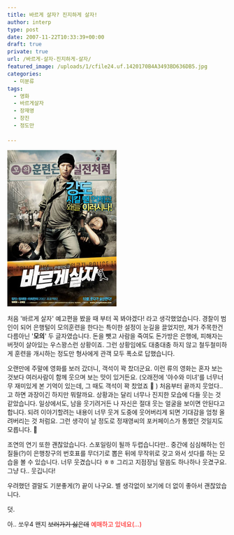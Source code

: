 ```yaml
---
title: 바르게 살자? 진지하게 살자!
author: interp
type: post
date: 2007-11-22T10:33:39+00:00
draft: true
private: true
url: /바르게-살자-진지하게-살자/
featured_image: /uploads/1/cfile24.uf.1420170B4A3493BD636DB5.jpg
categories:
  - 미분류
tags:
  - 영화
  - 바르게살자
  - 장재영
  - 장진
  - 정도만

---
```

<img src="/uploads/1/cfile24.uf.1420170B4A3493BD636DB5.jpg" class="alignleft" width="250" height="357" alt="사용자 삽입 이미지" />


  처음 '바르게 살자' 예고편을 봤을 때 부터 꼭 봐야겠다! 라고 생각했었습니다. 경찰이 범인이 되어 은행털이 모의훈련을 한다는 특이한 설정이 눈길을 끌었지만, 제가 주목한건 다름아닌 '<strong>모의</strong>' 두 글자였습니다. 돈을 뺏고 사람을 죽여도 돈가방은 은행에, 피해자는 버젓이 살아있는 우스꽝스런 상황이죠. 그런 상황임에도 대충대충 하지 않고 철두철미하게 훈련을 개시하는 정도만 형사에게 관객 모두 폭소로 답했습니다.






  오랜만에 주말에 영화를 보러 갔더니, 객석이 꽉 찼더군요. 이런 류의 영화는 혼자 보는 것보다 여러사람이 함께 웃으며 보는 맛이 있거든요. (오래전에 '야수와 미녀'를 너무너무 재미있게 본 기억이 있는데, 그 때도 객석이 꽉 찼었죠 🙂 )&nbsp;처음부터 끝까지 웃었다.. 고 하면 과장이긴 하지만 뭐랄까요. 상황과는 달리 너무나 진지한 모습에 다들 웃는 것 같았습니다.&nbsp;일상에서도, 남을 웃기려거든 나 자신은 절대 웃는 얼굴을 보이면 안된다고 합니다.&nbsp;되려 이야기할려는 내용이 너무 웃겨 도중에 웃어버리게 되면 기대감을 엄청 올려버리는 것 처럼요.&nbsp;그런 생각이 날 정도로 정재영씨의 포커페이스가 통했던 것일지도 모릅니다. 🙂






  조연의 연기 또한 괜찮았습니다.&nbsp;스포일링이 될까 두렵습니다만.. 중간에 심심해하는 인질들(?)이 은행창구의 번호표를 무더기로 뽑은 뒤에 무작위로 갖고 와서 섯다를 하는 모습을 볼 수 있습니다. 너무 웃겼습니다 ㅎㅎ 그리고 지점장님 말씀도 하나하나 웃겼구요. 그냥 다.. 웃깁니다!&nbsp;






  우려했던 결말도 기분좋게(?) 끝이 나구요. 별 생각없이 보기에 더 없이 좋아서 괜찮았습니다.&nbsp;






  덧.



  아.. 쏘우4 왠지 <strike>보러가기 싫은데</strike>&nbsp;<font color="#ff0000">예매하고 있네요(&#8230;)</font>
</p>